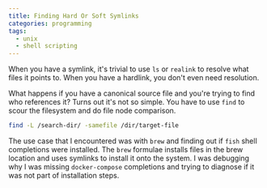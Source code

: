 ```yaml
---
title: Finding Hard Or Soft Symlinks
categories: programming
tags:
  - unix
  - shell scripting
---
```


When you have a symlink, it's trivial to use `ls` or `realink` to resolve what files it points to.
When you have a hardlink, you don't even need resolution.

What happens if you have a canonical source file and you're trying to find who references it?
Turns out it's not so simple.
You have to use `find` to scour the filesystem and do file node comparison.

```sh
find -L /search-dir/ -samefile /dir/target-file
```

The use case that I encountered was with `brew` and finding out if `fish` shell completions were installed.
The `brew` formulae installs files in the brew location and uses symlinks to install it onto the system.
I was debugging why I was missing `docker-compose` completions and trying to diagnose if it was not part of
installation steps.
